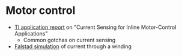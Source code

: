 # Motor control

- [TI application report](https://www.ti.com/lit/an/sboa172/sboa172.pdf?ts=1628044378998) on
  "Current Sensing for Inline Motor-Control Applications"
  - Common gotchas on current sensing
- [Falstad
  simulation](https://www.falstad.com/circuit/circuitjs.html?cct=$+1+2e-8+9.001713130052181+29+5+50%0Al+416+400+480+400+0+0.000009999999999999999+1.4628159242215695%0Ac+480+400+480+496+0+0.001+11.906613084970315%0Av+352+496+352+400+0+0+40+12+0+0+0.5%0Aw+480+496+352+496+0%0Ar+416+400+352+400+0+0.04%0A160+640+416+544+416+0+0.0001+10000000000%0Aw+480+400+544+400+0%0Al+640+416+704+416+0+0.000009999999999999999+31.077535189459272%0Ar+704+416+752+416+0+0.02%0Aw+752+496+544+496+0%0Aw+544+496+480+496+0%0AR+592+432+592+352+0+2+20000+5+0+0+0.9500000000000001%0Aw+544+496+544+432+0%0Ag+352+496+352+528+0%0Aw+752+416+752+496+0%0Ao+2+64+0+4099+20+12.8+0+2+2+3%0Ao+1+64+0+4099+20+102.4+1+2+1+3%0Ao+14+64+0+4099+0.0000762939453125+51.2+2+2+14+3%0A)
  of current through a winding
